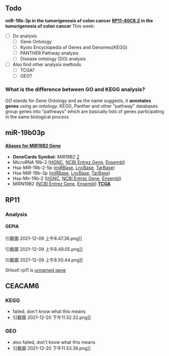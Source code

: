 ## Todo
**miR-19b-3p in the tumorigenesis of colon cancer**
**[RP11-40C6.2](http://gepia.cancer-pku.cn/detail.php?gene=RP11-40C6.2) in the tumorigenesis of colon cancer**
This week:
- [ ] Do analysis 
	- [ ] Gene Ontology
	- [ ] Kyoto Encyclopedia of Genes and Genomes(KEGG)
	- [ ] PANTHER Pathway analysis
	- [ ] Disease ontology (DO) analysis
- [ ] Also find other analysis methods
	- [ ] TCGA?
	- [ ] GEO?

### What is the difference between GO and KEGG analysis?
GO stands for Gene Ontology and as the name suggests, it **annotates genes** using an ontology. KEGG, Panther and other "pathway" databases group genes into "pathways" which are basically lists of genes participating in the same biological process


## miR-19b03p
 #### [Aliases for MIR19B2 Gene](https://www.genecards.org/cgi-bin/carddisp.pl?gene=MIR19B2)
-   **GeneCards Symbol:** _MIR19B2_ [2](https://www.genenames.org/data/gene-symbol-report/#!/hgnc_id/31576 "Hugo Gene Nomenclature Committee")[](https://www.genecards.org/Guide/GeneCard#aliases_descriptions "See more information in the GeneCards Guide")
-   MicroRNA 19b-2 ([HGNC](https://www.genenames.org/data/gene-symbol-report/#!/hgnc_id/31576), [NCBI Entrez Gene](https://www.ncbi.nlm.nih.gov/gene/406981), [Ensembl](https://www.ensembl.org/Homo_sapiens/geneview?gene=ENSG00000284107))
-   Hsa-MiR-19b-2-5p ([miRBase](http://www.mirbase.org/cgi-bin/mirna_entry.pl?acc=MIMAT0004492), [LncBase](http://carolina.imis.athena-innovation.gr/diana_tools/web/index.php?r=lncbasev2%2Findex-experimental&miRNAs%5B%5D=hsa-miR-19b-2-5p), [TarBase](http://carolina.imis.athena-innovation.gr/diana_tools/web/index.php?r=tarbasev8%2Findex&miRNAs%5B%5D=&miRNAs%5B%5D=hsa-miR-19b-2-5p&genes%5B%5D=&sources%5B%5D=1&sources%5B%5D=7&sources%5B%5D=9&publication_year=&prediction_score=&sort_field=&sort_type=&query=1))
-   Hsa-MiR-19b-3p ([miRBase](http://www.mirbase.org/cgi-bin/mirna_entry.pl?acc=MIMAT0000074), [LncBase](http://carolina.imis.athena-innovation.gr/diana_tools/web/index.php?r=lncbasev2%2Findex-experimental&miRNAs%5B%5D=hsa-miR-19b-3p), [TarBase](http://carolina.imis.athena-innovation.gr/diana_tools/web/index.php?r=tarbasev8%2Findex&miRNAs%5B%5D=&miRNAs%5B%5D=hsa-miR-19b-3p&genes%5B%5D=&sources%5B%5D=1&sources%5B%5D=7&sources%5B%5D=9&publication_year=&prediction_score=&sort_field=&sort_type=&query=1))
-   Hsa-Mir-19b-2 ([HGNC](https://www.genenames.org/data/gene-symbol-report/#!/hgnc_id/31576), [NCBI Entrez Gene](https://www.ncbi.nlm.nih.gov/gene/406981), [Ensembl](https://www.ensembl.org/Homo_sapiens/geneview?gene=ENSG00000284107))
-   MIRN19B2 ([NCBI Entrez Gene](https://www.ncbi.nlm.nih.gov/gene/406981), [Ensembl](https://www.ensembl.org/Homo_sapiens/geneview?gene=ENSG00000284107))
[**TCGA**](https://portal.gdc.cancer.gov/genes/ENSG00000207812)


## RP11
### Analysis
#### GEPIA
![[截圖 2021-12-09 上午8.47.36.png]]

![[截圖 2021-12-09 上午8.49.05.png]]

![[截圖 2021-12-09 上午8.50.44.png]]

SHoot! rp11 is [unnamed gene](https://www.biostars.org/p/51456/)

## CEACAM6

### KEGG
- failed, don't know what this means
- ![[截圖 2021-12-20 下午11.52.32.png]]
### GEO
- also failed, don't know what this means
- ![[截圖 2021-12-20 下午11.53.36.png]]